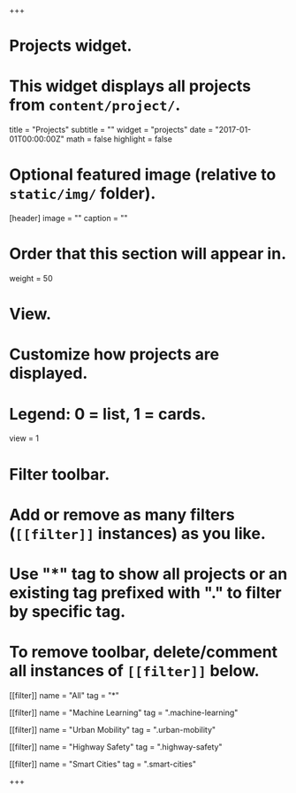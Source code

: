 +++
# Projects widget.
# This widget displays all projects from `content/project/`.

title = "Projects"
subtitle = ""
widget = "projects"
date = "2017-01-01T00:00:00Z"
math = false
highlight = false

# Optional featured image (relative to `static/img/` folder).
[header]
image = ""
caption = ""

# Order that this section will appear in.
weight = 50

# View.
# Customize how projects are displayed.
# Legend: 0 = list, 1 = cards.
view = 1

# Filter toolbar.
# Add or remove as many filters (`[[filter]]` instances) as you like.
# Use "*" tag to show all projects or an existing tag prefixed with "." to filter by specific tag.
# To remove toolbar, delete/comment all instances of `[[filter]]` below.
[[filter]]
  name = "All"
  tag = "*"
  
[[filter]]
  name = "Machine Learning"
  tag = ".machine-learning"

[[filter]]
  name = "Urban Mobility"
  tag = ".urban-mobility"

[[filter]]
  name = "Highway Safety"
  tag = ".highway-safety"
  
[[filter]]
  name = "Smart Cities"
  tag = ".smart-cities"  
  
+++
